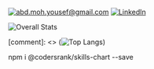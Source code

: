 <a href="mailto:YourEmail@gmail.com">![abd.moh.yousef@gmail.com](https://img.shields.io/badge/Gmail-D14836?style=for-the-badge&logo=gmail&logoColor=white)</a>
<a href="<https://www.linkedin.com/in/sherlemious/>">![LinkedIn](https://img.shields.io/badge/LinkedIn-0077B5?style=for-the-badge&logo=linkedin&logoColor=white)</a>

![Overall Stats](https://github-readme-stats.vercel.app/api?username=Sherlemious&count_private=true&show_icons=true&hide=contribs)


[comment]: <> (![Top Langs](https://github-readme-stats.vercel.app/api/top-langs/?username=Sherlemious&layout=compact))

npm i @codersrank/skills-chart --save

<script src="https://unpkg.com/@codersrank/skills-chart@x.x.x/codersrank-skills-chart.min.js"></script>
  
<codersrank-skills-chart username="Sherlemious"></codersrank-skills-chart>
